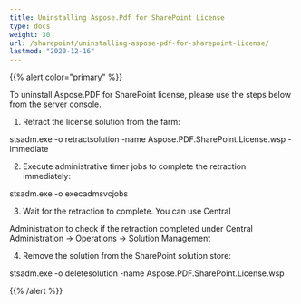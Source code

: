 ```yaml
---
title: Uninstalling Aspose.Pdf for SharePoint License
type: docs
weight: 30
url: /sharepoint/uninstalling-aspose-pdf-for-sharepoint-license/
lastmod: "2020-12-16"
---
```

{{% alert color="primary" %}}

To uninstall Aspose.PDF for SharePoint license, please use the steps below from the server console.

1. Retract the license solution from the farm:

  stsadm.exe -o retractsolution -name Aspose.PDF.SharePoint.License.wsp -immediate

2. Execute administrative timer jobs to complete the retraction immediately:

  stsadm.exe -o execadmsvcjobs

3. Wait for the retraction to complete. You can use Central   

  Administration to check if the retraction completed under Central Administration -> Operations -> Solution Management

4. Remove the solution from the SharePoint solution store:

  stsadm.exe -o deletesolution -name Aspose.PDF.SharePoint.License.wsp

{{% /alert %}}
